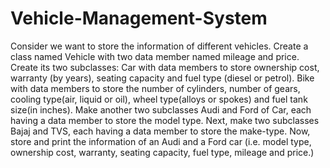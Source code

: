 # Vehicle-Management-System

Consider we want to store the information of different vehicles. 
Create a class named Vehicle with two data member named mileage and price. Create its two subclasses: Car with data members to store ownership
cost, warranty (by years), seating capacity and fuel type (diesel or petrol). Bike with data members to store
the number of cylinders, number of gears, cooling type(air, liquid or oil), wheel type(alloys or spokes) and
fuel tank size(in inches). Make another two subclasses Audi and Ford of Car, each having a data member
to store the model type. Next, make two subclasses Bajaj and TVS, each having a data member to store the
make-type. Now, store and print the information of an Audi and a Ford car (i.e. model type, ownership cost,
warranty, seating capacity, fuel type, mileage and price.)
